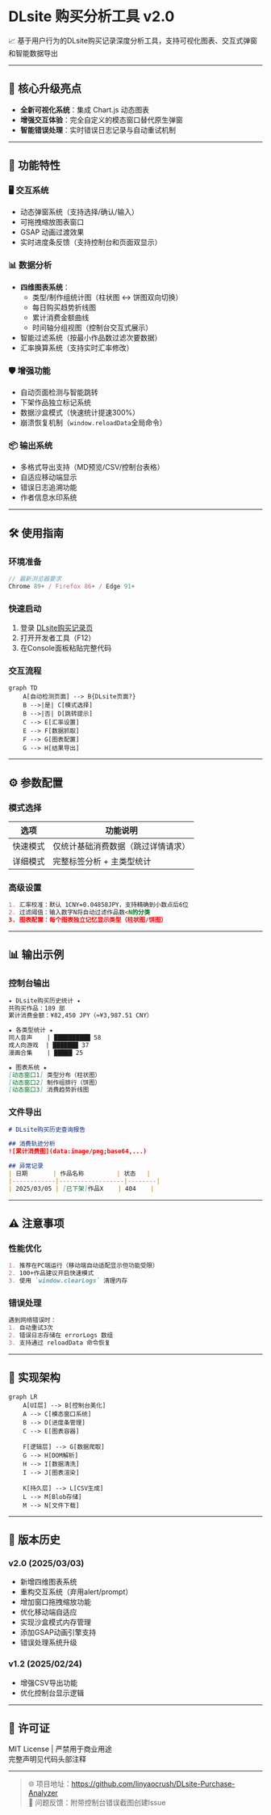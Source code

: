 
# DLsite 购买分析工具 v2.0

📈 基于用户行为的DLsite购买记录深度分析工具，支持可视化图表、交互式弹窗和智能数据导出

---

## 🚀 核心升级亮点
- **全新可视化系统**：集成 Chart.js 动态图表
- **增强交互体验**：完全自定义的模态窗口替代原生弹窗
- **智能错误处理**：实时错误日志记录与自动重试机制

---

## 🌟 功能特性

### 🖥️ 交互系统
- 动态弹窗系统（支持选择/确认/输入）
- 可拖拽缩放图表窗口
- GSAP 动画过渡效果
- 实时进度条反馈（支持控制台和页面双显示）

### 📊 数据分析
- **四维图表系统**：
  - 类型/制作组统计图（柱状图 ↔ 饼图双向切换）
  - 每日购买趋势折线图
  - 累计消费金额曲线
  - 时间轴分组视图（控制台交互式展示）
- 智能过滤系统（按最小作品数过滤次要数据）
- 汇率换算系统（支持实时汇率修改）

### 🛡️ 增强功能
- 自动页面检测与智能跳转
- 下架作品独立标记系统
- 数据沙盒模式（快速统计提速300%）
- 崩溃恢复机制（`window.reloadData`全局命令）

### 📦 输出系统
- 多格式导出支持（MD预览/CSV/控制台表格）
- 自适应移动端显示
- 错误日志追溯功能
- 作者信息水印系统

---

## 🛠️ 使用指南

### 环境准备
```javascript
// 最新浏览器要求
Chrome 89+ / Firefox 86+ / Edge 91+
```

### 快速启动
1. 登录 [DLsite购买记录页](https://www.dlsite.com/maniax/mypage/userbuy)
2. 打开开发者工具（F12）
3. 在Console面板粘贴完整代码

### 交互流程
```mermaid
graph TD
    A[自动检测页面] --> B{DLsite页面?}
    B -->|是| C[模式选择]
    B -->|否| D[跳转提示]
    C --> E[汇率设置]
    E --> F[数据抓取]
    F --> G[图表配置]
    G --> H[结果导出]
```

---

## ⚙️ 参数配置

### 模式选择
| 选项 | 功能说明 |
|------|----------|
| 快速模式 | 仅统计基础消费数据（跳过详情请求） |
| 详细模式 | 完整标签分析 + 主类型统计 |

### 高级设置
```markdown
1. 汇率校准：默认 1CNY=0.04858JPY，支持精确到小数点后6位
2. 过滤阈值：输入数字N将自动过滤作品数<N的分类
3. 图表配置：每个图表独立记忆显示类型（柱状图/饼图）
```

---

## 📊 输出示例

### 控制台输出
```markdown
✦ DLsite购买历史统计 ✦
共购买作品：189 部
累计消费金额：¥82,450 JPY（≈¥3,987.51 CNY）

★ 各类型统计 ★
同人音声    | ██████████ 58
成人向游戏  | ███████ 37
漫画合集    | █████ 25

★ 图表系统 ★
[动态窗口1] 类型分布（柱状图）
[动态窗口2] 制作组排行（饼图）
[动态窗口3] 消费趋势折线图
```

### 文件导出
```markdown
# DLsite购买历史查询报告

## 消费轨迹分析
![累计消费图](data:image/png;base64,...)

## 异常记录
| 日期       | 作品名称         | 状态   |
|------------|------------------|--------|
| 2025/03/05 | [已下架]作品X    | 404    |
```

---

## ⚠️ 注意事项

### 性能优化
```markdown
1. 推荐在PC端运行（移动端自动适配显示但功能受限）
2. 100+作品建议开启快速模式
3. 使用 `window.clearLogs` 清理内存
```

### 错误处理
```markdown
遇到网络错误时：
1. 自动重试3次
2. 错误日志存储在 errorLogs 数组
3. 支持通过 reloadData 命令恢复
```

---

## 📜 实现架构
```mermaid
graph LR
    A[UI层] --> B[控制台美化]
    A --> C[模态窗口系统]
    B --> D[进度条管理]
    C --> E[图表容器]
    
    F[逻辑层] --> G[数据爬取]
    G --> H[DOM解析]
    H --> I[数据清洗]
    I --> J[图表渲染]
    
    K[持久层] --> L[CSV生成]
    L --> M[Blob存储]
    M --> N[文件下载]
```

---

## 📌 版本历史

### v2.0 (2025/03/03)
- 新增四维图表系统
- 重构交互系统（弃用alert/prompt）
- 增加窗口拖拽缩放功能
- 优化移动端自适应
- 实现沙盒模式内存管理
- 添加GSAP动画引擎支持
- 错误处理系统升级

### v1.2 (2025/02/24)
- 增强CSV导出功能
- 优化控制台显示逻辑

---

## 📄 许可证
MIT License | 严禁用于商业用途  
完整声明见代码头部注释

---

> 🌐 项目地址：https://github.com/linyaocrush/DLsite-Purchase-Analyzer  
> 📧 问题反馈：附带控制台错误截图创建Issue
```
